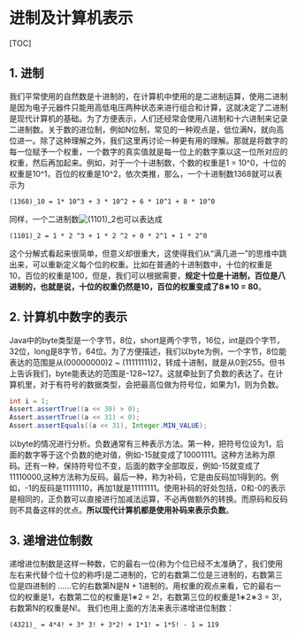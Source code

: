 # 进制及计算机表示

[TOC]

## 1. 进制

我们平常使用的自然数是十进制的，在计算机中使用的是二进制运算，使用二进制是因为电子元器件只能用高低电压两种状态来进行组合和计算，这就决定了二进制是现代计算机的基础。为了方便表示，人们还经常会使用八进制和十六进制来记录二进制数。关于数的进位制，例如N位制，常见的一种观点是，低位满N，就向高位进一。除了这种理解之外，我们这里再讨论一种更有用的理解。那就是将数字的每一位赋予一个权重，一个数字的真实值就是每一位上的数字乘以这一位所对应的权重，然后再加起来。例如，对于一个十进制数，个数的权重是1 = 10^0，十位的权重是10^1，百位的权重是10^2，依次类推，那么，一个十进制数1368就可以表示为

```
(1368)_10 = 1* 10^3 + 3 * 10^2 + 6 * 10^1 + 8 * 10^0
```

同样，一个二进制数![(1101)_2](http://www.zhihu.com/equation?tex=%281101%29_2)也可以表达成

```
(1101)_2 = 1 * 2 ^3 + 1 * 2 ^2 + 0 * 2^1 + 1 * 2^0
```

这个分解式看起来很简单，但意义却很重大，这使得我们从“满几进一”的思维中跳出来，可以重新定义每个位的权重。比如在普通的十进制数中，十位的权重是10，百位的权重是100，但是，我们可以根据需要，**规定十位是十进制，百位是八进制的，也就是说，十位的权重仍然是10，百位的权重变成了8∗10 = 80**。

## 2. 计算机中数字的表示

Java中的byte类型是一个字节，8位，short是两个字节，16位，int是四个字节，32位，long是8字节，64位。为了方便描述，我们以byte为例，一个字节，8位能表达的范围是从(00000000)2 ~ (11111111)2，转成十进制，就是从0到255。但书上告诉我们，byte能表达的范围是-128~127。这就牵扯到了负数的表达了。在计算机里，对于有符号的数据类型，会把最高位做为符号位，如果为1，则为负数。

```java
int i = 1;
Assert.assertTrue((a << 30) > 0);
Assert.assertTrue((a << 31) < 0);
Assert.assertEquals((a << 31), Integer.MIN_VALUE);
```

以byte的情况进行分析。负数通常有三种表示方法。第一种，把符号位设为1，后面的数字等于这个负数的绝对值，例如-15就变成了10001111。这种方法称为原码。还有一种，保持符号位不变，后面的数字全部取反，例如-15就变成了11110000,这种方法称为反码。最后一种，称为补码，它是由反码加1得到的。例如，-1的反码是11111110，再加1就是11111111。使用补码的好处包括，0和-0的表示是相同的，正负数可以直接进行加减法运算，不必再做额外的转换。而原码和反码则不具备这样的优点。**所以现代计算机都是使用补码来表示负数**。

## 3. 递增进位制数

递增进位制数是这样一种数，它的最右一位(称为个位已经不太准确了，我们使用左右来代替个位十位的称呼)是二进制的，它的右数第二位是三进制的，右数第三位是四进制的 ……它的右数第N是N + 1进制的。用权重的观点来看，它的最右一位的权重是1，右数第二位的权重是1∗2 = 2!，右数第三位的权重是1∗2∗3 = 3!，右数第N的权重是N!。 我们也用上面的方法来表示递增进位制数：

```
(4321)_ = 4*4! + 3* 3! + 3*2! + 1*1! = 1*5! - 1 = 119
```

